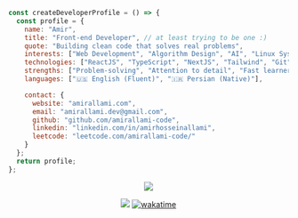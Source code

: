 ```js
const createDeveloperProfile = () => {
  const profile = {
    name: "Amir",
    title: "Front-end Developer", // at least trying to be one :)
    quote: "Building clean code that solves real problems",
    interests: ["Web Development", "Algorithm Design", "AI", "Linux Systems"],
    technologies: ["ReactJS", "TypeScript", "NextJS", "Tailwind", "Git"],
    strengths: ["Problem-solving", "Attention to detail", "Fast learner"],
    languages: ["🇺🇸 English (Fluent)", "🇮🇷 Persian (Native)"],

    contact: {
      website: "amirallami.com",
      email: "amirallami.dev@gmail.com",
      github: "github.com/amirallami-code",
      linkedin: "linkedin.com/in/amirhosseinallami",
      leetcode: "leetcode.com/amirallami-code/"
    }
  };
  return profile;
};
```

<div align="center">
  <img src="https://skillicons.dev/icons?i=html,css,js,react,typescript,nextjs,tailwind,git,github,wordpress,photoshop"/> 
  
  ![](https://komarev.com/ghpvc/?username=amirallami-code&color=blue&abbreviated=true)
  [![wakatime](https://wakatime.com/badge/user/ea37a3e6-62f6-4820-87db-7f654e64d96c.svg)](https://wakatime.com/@ea37a3e6-62f6-4820-87db-7f654e64d96c)
</div>

